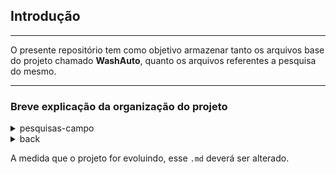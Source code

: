 ## Introdução
___
O presente repositório tem como objetivo armazenar tanto os arquivos base do projeto chamado **WashAuto**, quanto os arquivos referentes a pesquisa do mesmo.

___
### Breve explicação da organização do projeto

<details>
  <summary>pesquisas-campo</summary>
  
  Nesta pasta ficarão armazenadas todas as pesquisas feitas do projeto, tanto em formato `.csv`, quanto em `.xlsx`.
    
</details>
  
<details>
  <summary>back</summary>

  Nesta pasta ficarão armazenados todos arquivos referentes ao protótipo do backend.
</details>
  
A medida que o projeto for evoluindo, esse `.md` deverá ser alterado.